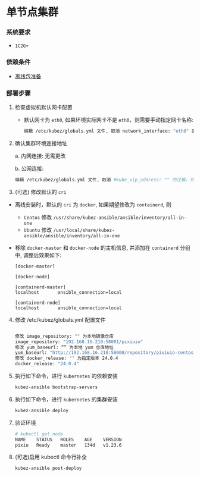 # 单节点集群

### 系统要求
- `1C2G+`

### 依赖条件
- [离线包准备](offline.md)

### 部署步骤
1. 检查虚拟机默认网卡配置
   - 默认网卡为 `eth0`, 如果环境实际网卡不是 `eth0`，则需要手动指定网卡名称:
     ```bash
     编辑 /etc/kubez/globals.yml 文件, 取消 network_interface: "eth0" 的注解, 并修改为实际网卡名称
     ```

2. 确认集群环境连接地址

   a. 内网连接: 无需更改

   b. 公网连接:
   ```bash
   编辑 /etc/kubez/globals.yml 文件, 取消 #kube_vip_address: "" 的注解，并修改为实际公网地址 云平台环境需要放通公网ip到后面节点的6443端口
   ```

3. (可选) 修改默认的 `cri`
- 离线安装时，默认的 `cri` 为 `docker`, 如果期望修改为 `containerd`, 则
  - `Centos` 修改 `/usr/share/kubez-ansible/ansible/inventory/all-in-one`
  - `Ubuntu` 修改 `/usr/local/share/kubez-ansible/ansible/inventory/all-in-one`

- 移除 `docker-master` 和 `docker-node` 的主机信息, 并添加在 `containerd` 分组中, 调整后效果如下:
  ```shell
  [docker-master]

  [docker-node]

  [containerd-master]
  localhost       ansible_connection=local

  [containerd-node]
  localhost       ansible_connection=local
  ```

4. 修改 /etc/kubez/globals.yml 配置文件
    ``` bash
    
    修改 image_repository: "" 为本地镜像仓库
    image_repository: "192.168.16.210:58001/pixiuio"
    修改 yum_baseurl: “” 为本地 yum 仓库地址
    yum_baseurl: "http://192.168.16.210:58000/repository/pixiuio-centos"
    修改 docker_release: "" 为指定版本 24.0.4
    docker_release: "24.0.4"
    
    ```

5. 执行如下命令，进行 `kubernetes` 的依赖安装
    ```bash
    kubez-ansible bootstrap-servers
    ```

6. 执行如下命令，进行 `kubernetes` 的集群安装
    ``` bash
    kubez-ansible deploy
    ```

7. 验证环境
   ```bash
   # kubectl get node
   NAME    STATUS   ROLES    AGE    VERSION
   pixiu   Ready    master   134d   v1.23.6
   ```

8. (可选)启用 kubectl 命令行补全
    ``` bash
    kubez-ansible post-deploy
    ```

